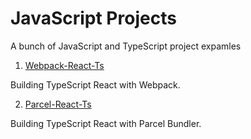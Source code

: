 # JavaScript Projects

A bunch of JavaScript and TypeScript project expamles

1. [Webpack-React-Ts](./Webpack-React-Ts)

Building TypeScript React with Webpack.

2. [Parcel-React-Ts](./Parcel-React-Ts)

Building TypeScript React with Parcel Bundler.
